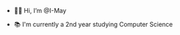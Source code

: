 - 👋😃 Hi, I’m @I-May

- 📚 I'm currently a 2nd year studying Computer Science

<!---
I-May-Public/I-May-Public is a ✨ special ✨ repository because its `README.md` (this file) appears on your GitHub profile.
You can click the Preview link to take a look at your changes.
--->
